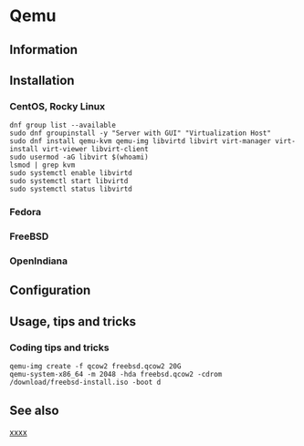 # Qemu

## Information

## Installation

### CentOS, Rocky Linux

```shell
dnf group list --available
sudo dnf groupinstall -y "Server with GUI" "Virtualization Host"
sudo dnf install qemu-kvm qemu-img libvirtd libvirt virt-manager virt-install virt-viewer libvirt-client
sudo usermod -aG libvirt $(whoami)
lsmod | grep kvm
sudo systemctl enable libvirtd
sudo systemctl start libvirtd
sudo systemctl status libvirtd
```

### Fedora

### FreeBSD

### OpenIndiana

## Configuration

## Usage, tips and tricks

### Coding tips and tricks

```shell
qemu-img create -f qcow2 freebsd.qcow2 20G
qemu-system-x86_64 -m 2048 -hda freebsd.qcow2 -cdrom /download/freebsd-install.iso -boot d
```

## See also

[xxxx](http://yyyyy)
